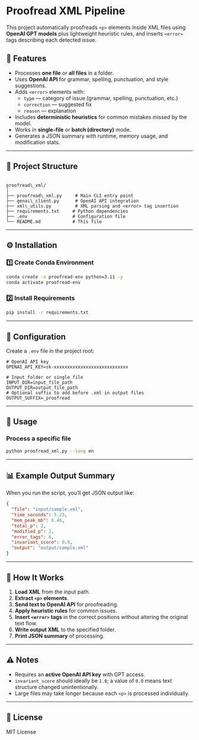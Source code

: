# Proofread XML Pipeline

This project automatically proofreads `<p>` elements inside XML files using **OpenAI GPT models** plus lightweight heuristic rules, and inserts `<error>` tags describing each detected issue.

## 📌 Features
- Processes **one file** or **all files** in a folder.
- Uses **OpenAI API** for grammar, spelling, punctuation, and style suggestions.
- Adds `<error>` elements with:
  - `type` — category of issue (grammar, spelling, punctuation, etc.)
  - `correction` — suggested fix
  - `reason` — explanation
- Includes **deterministic heuristics** for common mistakes missed by the model.
- Works in **single-file** or **batch (directory)** mode.
- Generates a JSON summary with runtime, memory usage, and modification stats.

---

## 📂 Project Structure
```

proofread\_xml/
│
├── proofread\_xml.py     # Main CLI entry point
├── genai\_client.py      # OpenAI API integration
├── xml\_utils.py         # XML parsing and <error> tag insertion
├── requirements.txt     # Python dependencies
├── .env                 # Configuration file
└── README.md            # This file

````

---

## ⚙️ Installation

### 1️⃣ Create Conda Environment
```bash
conda create -n proofread-env python=3.11 -y
conda activate proofread-env
````

### 2️⃣ Install Requirements

```bash
pip install -r requirements.txt
```

---

## 🔑 Configuration

Create a `.env` file in the project root:

```env
# OpenAI API key
OPENAI_API_KEY=sk-xxxxxxxxxxxxxxxxxxxxxxxxxxxx

# Input folder or single file
INPUT_DIR=input_file_path
OUTPUT_DIR=output_file_path
# Optional suffix to add before .xml in output files
OUTPUT_SUFFIX=_proofread

```

---

## 🚀 Usage


### **Process a specific file**

```bash
python proofread_xml.py --lang en 
```


---

## 📊 Example Output Summary

When you run the script, you’ll get JSON output like:

```json
{
  "file": "input/sample.xml",
  "time_seconds": 5.23,
  "mem_peak_mb": 6.46,
  "total_p": 2,
  "modified_p": 2,
  "error_tags": 6,
  "invariant_score": 0.0,
  "output": "output/sample.xml"
}
```

---

## 🧠 How It Works

1. **Load XML** from the input path.
2. **Extract `<p>` elements**.
3. **Send text to OpenAI API** for proofreading.
4. **Apply heuristic rules** for common issues.
5. **Insert `<error>` tags** in the correct positions without altering the original text flow.
6. **Write output XML** to the specified folder.
7. **Print JSON summary** of processing.

---

## ⚠️ Notes

* Requires an **active OpenAI API key** with GPT access.
* `invariant_score` should ideally be `1.0`; a value of `0.0` means text structure changed unintentionally.
* Large files may take longer because each `<p>` is processed individually.

---

## 📄 License

MIT License

